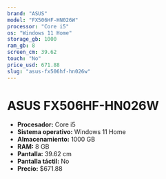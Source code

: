 ```yaml
---
brand: "ASUS"
model: "FX506HF-HN026W"
processor: "Core i5"
os: "Windows 11 Home"
storage_gb: 1000
ram_gb: 8
screen_cm: 39.62
touch: "No"
price_usd: 671.88
slug: "asus-fx506hf-hn026w"
---
```


# ASUS FX506HF-HN026W

- **Procesador:** Core i5
- **Sistema operativo:** Windows 11 Home
- **Almacenamiento:** 1000 GB
- **RAM:** 8 GB
- **Pantalla:** 39.62 cm
- **Pantalla táctil:** No
- **Precio:** $671.88
